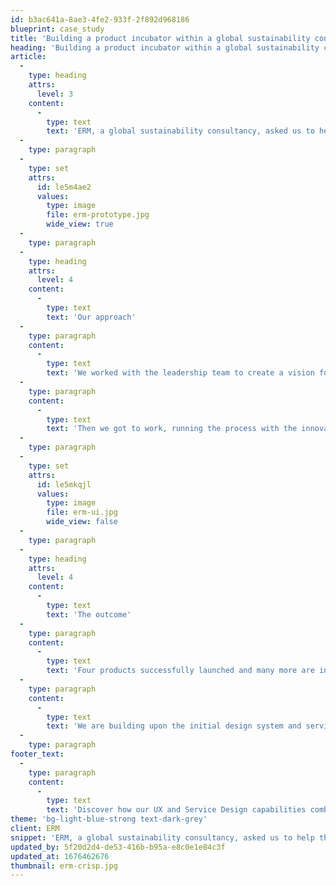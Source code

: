 ```yaml
---
id: b3ac641a-8ae3-4fe2-933f-2f892d968186
blueprint: case_study
title: 'Building a product incubator within a global sustainability consultancy'
heading: 'Building a product incubator within a global sustainability consultancy'
article:
  -
    type: heading
    attrs:
      level: 3
    content:
      -
        type: text
        text: 'ERM, a global sustainability consultancy, asked us to help them to define and embed a product accelerator within the digital organisation. The goal was to build new products and services that could enable their consulting work, generate new revenue and give clients better tools to manage ESG risk within their organisation.'
  -
    type: paragraph
  -
    type: set
    attrs:
      id: le5m4ae2
      values:
        type: image
        file: erm-prototype.jpg
        wide_view: true
  -
    type: paragraph
  -
    type: heading
    attrs:
      level: 4
    content:
      -
        type: text
        text: 'Our approach'
  -
    type: paragraph
    content:
      -
        type: text
        text: 'We worked with the leadership team to create a vision for the Innovation Incubator, and define the places, talent, processes, structure and governance needed to create successful products within a globally distributed team.'
  -
    type: paragraph
    content:
      -
        type: text
        text: 'Then we got to work, running the process with the innovation team to fine-tune the tools and templates to find the best ideas.'
  -
    type: paragraph
  -
    type: set
    attrs:
      id: le5mkqjl
      values:
        type: image
        file: erm-ui.jpg
        wide_view: false
  -
    type: paragraph
  -
    type: heading
    attrs:
      level: 4
    content:
      -
        type: text
        text: 'The outcome'
  -
    type: paragraph
    content:
      -
        type: text
        text: 'Four products successfully launched and many more are in the pipeline. The work is ongoing, with the team in hypergrowth to keep up with internal demand.'
  -
    type: paragraph
    content:
      -
        type: text
        text: 'We are building upon the initial design system and service design templates and training provided to the team to make it better, slicker and faster with each new product launch.'
  -
    type: paragraph
footer_text:
  -
    type: paragraph
    content:
      -
        type: text
        text: 'Discover how our UX and Service Design capabilities combine to invent better customer journeys.'
theme: 'bg-light-blue-strong text-dark-grey'
client: ERM
snippet: 'ERM, a global sustainability consultancy, asked us to help them to define and embed a product accelerator within the digital organisation. The goal was to build new products and services that could enable their consulting work, generate new revenue and give clients better tools to manage ESG risk within their organisation.'
updated_by: 5f20d2d4-de53-416b-b95a-e8c0e1e84c3f
updated_at: 1676462676
thumbnail: erm-crisp.jpg
---
```

